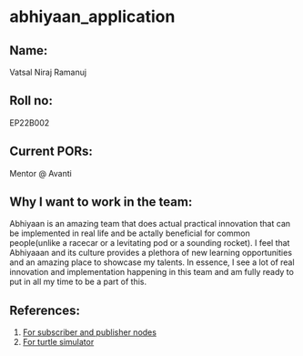 # abhiyaan_application

## Name:
Vatsal Niraj Ramanuj

## Roll no:
EP22B002

## Current PORs:
Mentor @ Avanti

## Why I want to work in the team:
Abhiyaan is an amazing team that does actual practical innovation that can be implemented in real life and be actally beneficial for common people(unlike a racecar or a levitating pod or a sounding rocket). I feel that Abhiyaaan and its culture provides a plethora of new learning opportunities and an amazing place to showcase my talents. In essence, I see a lot of real innovation and implementation happening in this team and am fully ready to put in all my time to be a part of this.

## References:
1. [For subscriber and publisher nodes](https://www.youtube.com/watch?v=Qk4vLFhvfbI&list=PLLSegLrePWgIbIrA4iehUQ-impvIXdd9Q)
2. [For turtle simulator](http://wiki.ros.org/turtlesim/Tutorials/Go%20to%20Goal)

